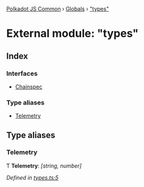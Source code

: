 [Polkadot JS Common](../README.md) › [Globals](../globals.md) › ["types"](_types_.md)

# External module: "types"

## Index

### Interfaces

* [Chainspec](../interfaces/_types_.chainspec.md)

### Type aliases

* [Telemetry](_types_.md#telemetry)

## Type aliases

###  Telemetry

Ƭ **Telemetry**: *[string, number]*

*Defined in [types.ts:5](https://github.com/polkadot-js/common/blob/b7635d7e/packages/chainspec/src/types.ts#L5)*
